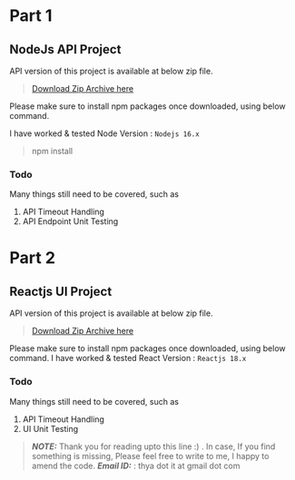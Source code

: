 # Part 1



## NodeJs API Project

API version of this project is available at below zip file.
> [Download Zip Archive here](/api-28-May-2022.zip)

Please make sure to install npm packages once downloaded, using below command.

I have worked & tested  Node Version : `Nodejs 16.x`


> npm install 

### Todo
Many things still need to be covered, such as
1. API Timeout Handling
2. API Endpoint Unit Testing


# Part 2

## Reactjs UI Project

API version of this project is available at below zip file.
> [Download Zip Archive here](/ui-28-May-2022.zip)

Please make sure to install npm packages once downloaded, using below command.
I have worked & tested  React Version : `Reactjs 18.x`

### Todo
Many things still need to be covered, such as
1. API Timeout Handling
2. UI Unit Testing


> **_NOTE:_**  Thank you for reading upto this line :) . In case, If you find something is missing, Please feel free to write to me, I happy to amend the code.
> **_Email ID:_** : thya dot it at gmail dot com
